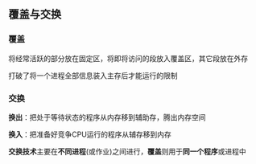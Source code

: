 ## 覆盖与交换

### 覆盖

将经常活跃的部分放在固定区，将即将访问的段放入覆盖区，其它段放在外存

打破了将一个进程全部信息装入主存后才能运行的限制

### 交换

**换出**：把处于等待状态的程序从内存移到辅助存，腾出内存空间

**换入**：把准备好竞争CPU运行的程序从辅存移到内存

**交换技术**主要在**不同进程**(或作业)之间进行，**覆盖**则用于**同一个程序**或进程中


